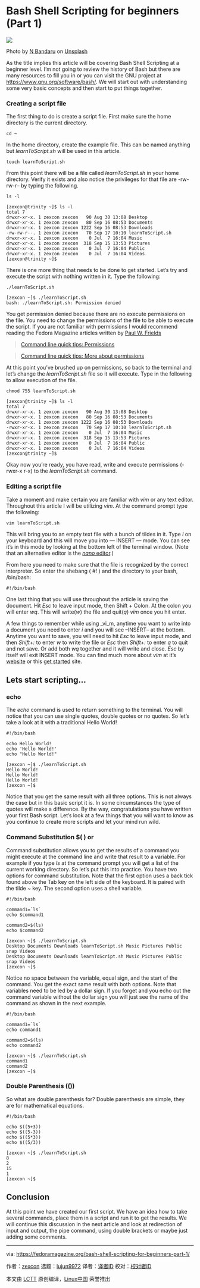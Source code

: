 [#]: subject: "Bash Shell Scripting for beginners (Part 1)"
[#]: via: "https://fedoramagazine.org/bash-shell-scripting-for-beginners-part-1/"
[#]: author: "zexcon https://fedoramagazine.org/author/zexcon/"
[#]: collector: "lujun9972"
[#]: translator: " "
[#]: reviewer: " "
[#]: publisher: " "
[#]: url: " "

Bash Shell Scripting for beginners (Part 1)
======

![][1]

Photo by [N Bandaru][2] on [Unsplash][3]

As the title implies this article will be covering Bash Shell Scripting at a beginner level. I’m not going to review the history of Bash but there are many resources to fill you in or you can visit the GNU project at <https://www.gnu.org/software/bash/>. We will start out with understanding some very basic concepts and then start to put things together.

### Creating a script file

The first thing to do is create a script file. First make sure the home directory is the current directory.

```
cd ~
```

In the home directory, create the example file. This can be named anything but _learnToScript.sh_ will be used in this article.

```
touch learnToScript.sh
```

From this point there will be a file called _learnToScript.sh_ in your home directory. Verify it exists and also notice the privileges for that file are -rw-rw-r– by typing the following.

```
ls -l
```

```
[zexcon@trinity ~]$ ls -l
total 7
drwxr-xr-x. 1 zexcon zexcon   90 Aug 30 13:08 Desktop
drwxr-xr-x. 1 zexcon zexcon   80 Sep 16 08:53 Documents
drwxr-xr-x. 1 zexcon zexcon 1222 Sep 16 08:53 Downloads
-rw-rw-r--. 1 zexcon zexcon   70 Sep 17 10:10 learnToScript.sh
drwxr-xr-x. 1 zexcon zexcon    0 Jul  7 16:04 Music
drwxr-xr-x. 1 zexcon zexcon  318 Sep 15 13:53 Pictures
drwxr-xr-x. 1 zexcon zexcon    0 Jul  7 16:04 Public
drwxr-xr-x. 1 zexcon zexcon    0 Jul  7 16:04 Videos
[zexcon@trinity ~]$
```

There is one more thing that needs to be done to get started. Let’s try and execute the script with nothing written in it. Type the following:

```
./learnToScript.sh
```

```
[zexcon ~]$ ./learnToScript.sh
bash: ./learnToScript.sh: Permission denied
```

You get permission denied because there are no execute permissions on the file. You need to change the permissions of the file to be able to execute the script. If you are not familiar with permissions I would recommend reading the Fedora Magazine articles written by [Paul W. Frields][4]

> [Command line quick tips: Permissions][5]

> [Command line quick tips: More about permissions][6]

At this point you’ve brushed up on permissions, so back to the terminal and let’s change the _learnToScript.sh_ file so it will execute. Type in the following to allow execution of the file.

```
chmod 755 learnToScript.sh
```

```
[zexcon@trinity ~]$ ls -l
total 7
drwxr-xr-x. 1 zexcon zexcon   90 Aug 30 13:08 Desktop
drwxr-xr-x. 1 zexcon zexcon   80 Sep 16 08:53 Documents
drwxr-xr-x. 1 zexcon zexcon 1222 Sep 16 08:53 Downloads
-rwxr-xr-x. 1 zexcon zexcon   70 Sep 17 10:10 learnToScript.sh
drwxr-xr-x. 1 zexcon zexcon    0 Jul  7 16:04 Music
drwxr-xr-x. 1 zexcon zexcon  318 Sep 15 13:53 Pictures
drwxr-xr-x. 1 zexcon zexcon    0 Jul  7 16:04 Public
drwxr-xr-x. 1 zexcon zexcon    0 Jul  7 16:04 Videos
[zexcon@trinity ~]$
```

Okay now you’re ready, you have read, write and execute permissions (-rwxr-x r-x) to the _learnToScript.sh_ command.

### Editing a script file

Take a moment and make certain you are familiar with _vim_ or any text editor. Throughout this article I will be utilizing _vim_. At the command prompt type the following:

```
vim learnToScript.sh
```

This will bring you to an empty text file with a bunch of tildes in it. Type _i_ on your keyboard and this will move you into — INSERT — mode. You can see it’s in this mode by looking at the bottom left of the terminal window. (Note that an alternative editor is the [_nano_ editor][7].)

From here you need to make sure that the file is recognized by the correct interpreter. So enter the shebang ( #! ) and the directory to your bash, /bin/bash:

```
#!/bin/bash
```

One last thing that you will use throughout the article is saving the document. Hit _Esc_ to leave input mode, then Shift + Colon. At the colon you will enter _wq_. This will write(_w_) the file and quit(_q_) _vim_ once you hit enter.

A few things to remember while using _vi_m, anytime you want to write into a document you need to enter _i_ and you will see –INSERT– at the bottom. Anytime you want to save, you will need to hit _Esc_ to leave input mode, and then _Shift+:_ to enter _w_ to write the file or _Esc_ then _Shift+:_ to enter _q_ to quit and not save. Or add both _wq_ together and it will write and close. _Esc_ by itself will exit INSERT mode. You can find much more about _vim_ at it’s [website][8] or this [get started][9] site.

## Lets start scripting…

### echo

The _echo_ command is used to return something to the terminal. You will notice that you can use single quotes, double quotes or no quotes. So let’s take a look at it with a traditional Hello World!

```
#!/bin/bash

echo Hello World!
echo 'Hello World!'
echo "Hello World!"
```

```
[zexcon ~]$ ./learnToScript.sh
Hello World!
Hello World!
Hello World!
[zexcon ~]$
```

Notice that you get the same result with all three options. This is not always the case but in this basic script it is. In some circumstances the type of quotes will make a difference. By the way, congratulations you have written your first Bash script. Let’s look at a few things that you will want to know as you continue to create more scripts and let your mind run wild.

### Command Substitution $( ) or ` `

Command substitution allows you to get the results of a command you might execute at the command line and write that result to a variable. For example if you type _ls_ at the command prompt you will get a list of the current working directory. So let’s put this into practice. You have two options for command substitution. Note that the first option uses a back tick found above the Tab key on the left side of the keyboard. It is paired with the tilde ~ key. The second option uses a shell variable.

```
#!/bin/bash

command1=`ls`
echo $command1

command2=$(ls)
echo $command2
```

```
[zexcon ~]$ ./learnToScript.sh
Desktop Documents Downloads learnToScript.sh Music Pictures Public snap Videos
Desktop Documents Downloads learnToScript.sh Music Pictures Public snap Videos
[zexcon ~]$
```

Notice no space between the variable, equal sign, and the start of the command. You get the exact same result with both options. Note that variables need to be led by a dollar sign. If you forget and you echo out the command variable without the dollar sign you will just see the name of the command as shown in the next example.

```
#!/bin/bash

command1=`ls`
echo command1

command2=$(ls)
echo command2
```

```
[zexcon ~]$ ./learnToScript.sh
command1
command2
[zexcon ~]$
```

### Double Parenthesis (())

So what are double parenthesis for? Double parenthesis are simple, they are for mathematical equations.

```
#!/bin/bash

echo $((5+3))
echo $((5-3))
echo $((5*3))
echo $((5/3))
```

```
[zexcon ~]$ ./learnToScript.sh
8
2
15
1
[zexcon ~]$
```

## Conclusion

At this point we have created our first script. We have an idea how to take several commands, place them in a script and run it to get the results. We will continue this discussion in the next article and look at redirection of input and output, the pipe command, using double brackets or maybe just adding some comments.

--------------------------------------------------------------------------------

via: https://fedoramagazine.org/bash-shell-scripting-for-beginners-part-1/

作者：[zexcon][a]
选题：[lujun9972][b]
译者：[译者ID](https://github.com/译者ID)
校对：[校对者ID](https://github.com/校对者ID)

本文由 [LCTT](https://github.com/LCTT/TranslateProject) 原创编译，[Linux中国](https://linux.cn/) 荣誉推出

[a]: https://fedoramagazine.org/author/zexcon/
[b]: https://github.com/lujun9972
[1]: https://fedoramagazine.org/wp-content/uploads/2021/09/bash_shell_scripting_pt1-816x345.jpg
[2]: https://unsplash.com/@nbandana?utm_source=unsplash&utm_medium=referral&utm_content=creditCopyText
[3]: https://unsplash.com/s/photos/shell-scripting?utm_source=unsplash&utm_medium=referral&utm_content=creditCopyText
[4]: http://pfrields.id.fedoraproject.org/
[5]: https://fedoramagazine.org/command-line-quick-tips-permissions/
[6]: https://fedoramagazine.org/command-line-quick-tips-more-about-permissions/
[7]: https://fedoramagazine.org/gnu-nano-minimalist-console-editor/
[8]: https://www.vim.org/docs.php
[9]: https://linuxhandbook.com/basic-vim-commands/

